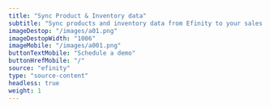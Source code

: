```yaml
---
title: "Sync Product & Inventory data"
subtitle: "Sync products and inventory data from Efinity to your sales channel(s)"
imageDestop: "/images/a01.png"
imageDestopWidth: "1006"
imageMobile: "/images/a001.png"
buttonTextMobile: "Schedule a demo"
buttonHrefMobile: "/"
source: "efinity"
type: "source-content"
headless: true
weight: 1
---
```

